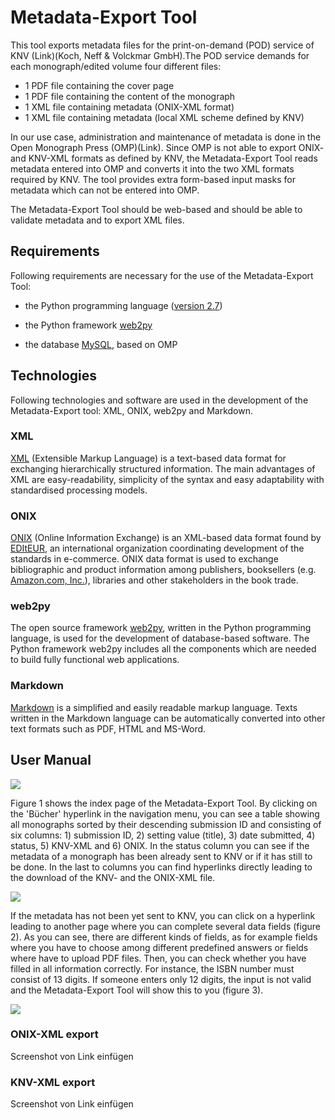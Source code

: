 # Metadata-Export Tool

This tool exports metadata files for the print-on-demand (POD) service of KNV (Link)(Koch, Neff & Volckmar GmbH).The POD service demands for each monograph/edited volume four different files: 
* 1 PDF file containing the cover page
* 1 PDF file containing the content of the monograph
* 1 XML file containing metadata (ONIX-XML format) 
* 1 XML file containing metadata (local XML scheme defined by KNV)

In our use case, administration and maintenance of metadata is done in the Open Monograph Press (OMP)(Link). Since OMP is not able to export ONIX- and KNV-XML formats as defined by KNV, the Metadata-Export Tool reads metadata entered into OMP and converts it into the two XML formats required by KNV. The tool provides extra form-based input masks for metadata which can not be entered into OMP.

The Metadata-Export Tool should be web-based and should be able to validate metadata and to export XML files.

## Requirements

Following requirements are necessary for the use of the Metadata-Export Tool:

* the Python programming language ([version 2.7](https://www.python.org/download/releases/2.7/)) 

* the Python framework [web2py](http://www.web2py.com/init/default/download)

* the database [MySQL](https://www.mysql.de/downloads/), based on OMP

## Technologies

Following technologies and software are used in the development of the Metadata-Export tool: XML, ONIX, web2py and Markdown.

### XML

[XML](https://en.wikipedia.org/wiki/XML) (Extensible Markup Language) is a text-based data format for exchanging hierarchically structured information. The main advantages of XML are easy-readability, simplicity of the syntax and easy adaptability with standardised processing models.

### ONIX

[ONIX](http://home.bic-media.com/index.php/onix-2-1) (Online Information Exchange) is an XML-based data format found by  [EDItEUR](http://www.editeur.org/83/Overview/), an  international organization coordinating development of the standards in e-commerce. ONIX data format is used to exchange bibliographic and product information among publishers, booksellers (e.g. [Amazon.com, Inc.](http://www.amazon.com/books-used-books-textbooks/b?ie=UTF8&node=283155)), libraries and other stakeholders in the book trade.

### web2py

The open source framework [web2py](http://web2py.com/books/default/chapter/29/01/introduction), written in the Python programming language, is used for the development of database-based software. The Python framework web2py includes all the components which are needed to build fully functional web applications.

### Markdown

[Markdown](https://guides.github.com/features/mastering-markdown/) is a simplified and easily readable markup language. Texts written in the Markdown language can be automatically converted into other text formats such as PDF, HTML and MS-Word.

## User Manual

<img src="https://raw.githubusercontent.com/withanage/OMP_KNV_Plugin/master/static/images/readme/figure1.png">

Figure 1 shows the index page of the Metadata-Export Tool. By clicking on the 'Bücher' hyperlink in the navigation menu, you can see a table showing all monographs sorted by their descending submission ID and consisting of six columns: 1) submission ID, 2) setting value (title), 3) date submitted, 4) status, 5) KNV-XML and 6) ONIX. In the status column you can see if the metadata of a monograph has been already sent to KNV or if it has still to be done. In the last to columns you can find hyperlinks directly leading to the download of the KNV- and the ONIX-XML file.

<img src="https://raw.githubusercontent.com/withanage/OMP_KNV_Plugin/master/static/images/readme/figure2.png">

If the metadata has not been yet sent to KNV, you can click on a hyperlink leading to another page where you can complete several data fields (figure 2). As you can see, there are different kinds of fields, as for example fields where you have to choose among different predefined answers or fields where have to upload PDF files. Then, you can check whether you have filled in all information correctly. For instance, the ISBN number must consist of 13 digits. If someone enters only 12 digits, the input is not valid and the Metadata-Export Tool will show this to you (figure 3).

<img src="https://raw.githubusercontent.com/withanage/OMP_KNV_Plugin/master/static/images/readme/figure3.png">

### ONIX-XML export
 
Screenshot von Link einfügen

### KNV-XML export

Screenshot von Link einfügen
